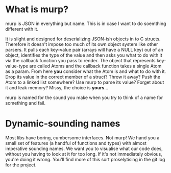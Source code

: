 # What is murp?

murp is JSON in everything but name. This is in case I want to do soemthing different with it.

It is slight and designed for deserializing JSON-ish objects in to C structs. Therefore it doesn't impose too much of its own object system like other parsers. It pulls each key-value pair (arrays will have a NULL key) out of an object, identifies the type of the value and then asks you what to do with it via the callback function you pass to render. The object that represents key-value-type are called Atoms and the callback function takes a single Atom as a param. From here **you** consider what the Atom is and what to do with it. Drop its value in the correct member of a struct? Throw it away? Push the Atom to a linked list somewhere? Use murp to parse its value? Forget about it and leak memory? Missy, the choice is **yours**...

murp is named for the sound you make when you try to think of a name for something and fail.

# Dynamic-sounding names

Most libs have boring, cumbersome interfaces. Not murp! We hand you a small set of features (a handful of functions and types) with almost imperative sounding names. We want you to visualise what our code does, without you having to look at it for too long. If it's not immediately obvious, you're doing it wrong. You'll find more of this sort proselytising in the git log for the project.
